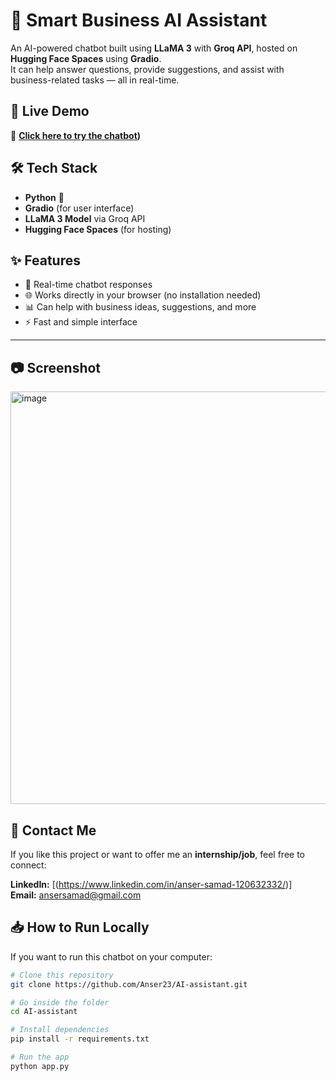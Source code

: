 # 🚀 Smart Business AI Assistant

An AI-powered chatbot built using **LLaMA 3** with **Groq API**, hosted on **Hugging Face Spaces** using **Gradio**.  
It can help answer questions, provide suggestions, and assist with business-related tasks — all in real-time.  


## 📌 Live Demo  
🔗 **[Click here to try the chatbot](https://huggingface.co/spaces/anser23/AI))**  


## 🛠️ Tech Stack  
- **Python** 🐍  
- **Gradio** (for user interface)  
- **LLaMA 3 Model** via Groq API  
- **Hugging Face Spaces** (for hosting)  


## ✨ Features  
- 💬 Real-time chatbot responses  
- 🌐 Works directly in your browser (no installation needed)  
- 📊 Can help with business ideas, suggestions, and more  
- ⚡ Fast and simple interface  

---

## 📷 Screenshot  
<img width="1550" height="660" alt="image" src="https://github.com/user-attachments/assets/691bf1aa-e73c-401d-891e-2feadbc46595" />
 
## 📩 Contact Me  
If you like this project or want to offer me an **internship/job**, feel free to connect:  

**LinkedIn:** [(https://www.linkedin.com/in/anser-samad-120632332/)]  
**Email:** ansersamad@gmail.com  


## 📥 How to Run Locally  
If you want to run this chatbot on your computer:  

```bash
# Clone this repository
git clone https://github.com/Anser23/AI-assistant.git

# Go inside the folder
cd AI-assistant

# Install dependencies
pip install -r requirements.txt

# Run the app
python app.py
